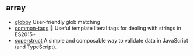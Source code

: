 ## array

- [globby](https://github.com/sindresorhus/globby) User-friendly glob matching
- [common-tags](https://github.com/zspecza/common-tags) 🔖 Useful template literal tags for dealing with strings in ES2015+
- [superstruct](https://github.com/ianstormtaylor/superstruct) A simple and composable way to validate data in JavaScript (and TypeScript).